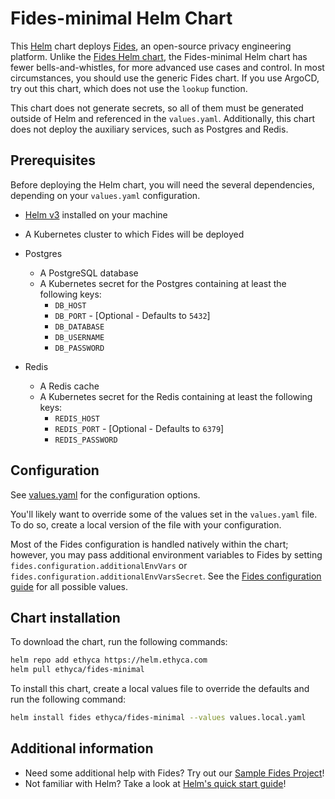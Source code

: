 # Fides-minimal Helm Chart

This [Helm](https://helm.sh) chart deploys [Fides](https://fid.es/docs), an open-source privacy engineering platform. Unlike the [Fides Helm chart](../fides/), the Fides-minimal Helm chart has fewer bells-and-whistles, for more advanced use cases and control. In most circumstances, you should use the generic Fides chart. If you use ArgoCD, try out this chart, which does not use the `lookup` function. 

This chart does not generate secrets, so all of them must be generated outside of Helm and referenced in the `values.yaml`. Additionally, this chart does not deploy the auxiliary services, such as Postgres and Redis.

## Prerequisites
Before deploying the Helm chart, you will need the several dependencies, depending on your `values.yaml` configuration.

* [Helm v3](https://helm.sh/docs/intro/install/) installed on your machine
* A Kubernetes cluster to which Fides will be deployed

* Postgres
  * A PostgreSQL database
  * A Kubernetes secret for the Postgres containing at least the following keys:
    * `DB_HOST`
    * `DB_PORT` - \[Optional - Defaults to `5432`\]
    * `DB_DATABASE`
    * `DB_USERNAME`
    * `DB_PASSWORD`
* Redis
  * A Redis cache
  * A Kubernetes secret for the Redis containing at least the following keys:
    * `REDIS_HOST`
    * `REDIS_PORT` - \[Optional - Defaults to `6379`\]
    * `REDIS_PASSWORD`

## Configuration

See [values.yaml](./values.yaml) for the configuration options.

You'll likely want to override some of the values set in the `values.yaml` file. To do so, create a local version of the file with your configuration.

Most of the Fides configuration is handled natively within the chart; however, you may pass additional environment variables to Fides by setting `fides.configuration.additionalEnvVars` or `fides.configuration.additionalEnvVarsSecret`. See the [Fides configuration guide](https://docs.ethyca.com/fides/get_started/configuration) for all possible values.

## Chart installation

To download the chart, run the following commands: 
```sh
helm repo add ethyca https://helm.ethyca.com
helm pull ethyca/fides-minimal
```

To install this chart, create a local values file to override the defaults and run the following command:
```sh
helm install fides ethyca/fides-minimal --values values.local.yaml
```

## Additional information

* Need some additional help with Fides? Try out our [Sample Fides Project](https://docs.ethyca.com/fides/get_started/quickstart)!
* Not familiar with Helm? Take a look at [Helm's quick start guide](https://helm.sh/docs/intro/quickstart/)!
